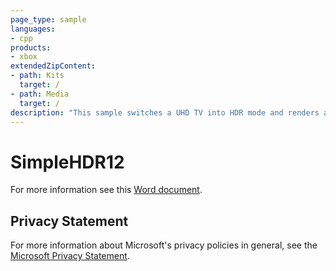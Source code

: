 ```yaml
---
page_type: sample
languages:
- cpp
products:
- xbox
extendedZipContent:
- path: Kits
  target: /
- path: Media
  target: /
description: "This sample switches a UHD TV into HDR mode and renders an HDR scene with values higher than 1.0f, which will be displayed as brighter than white on a UHD TV using DirectX 12 on Xbox One."
---
```


# SimpleHDR12

For more information see this [Word document](https://github.com/microsoft/Xbox-ATG-Samples/blob/master/XDKSamples/Graphics/SimpleHDR12/Readme.docx).

## Privacy Statement

For more information about Microsoft's privacy policies in general, see the [Microsoft Privacy Statement](https://privacy.microsoft.com/privacystatement/).

